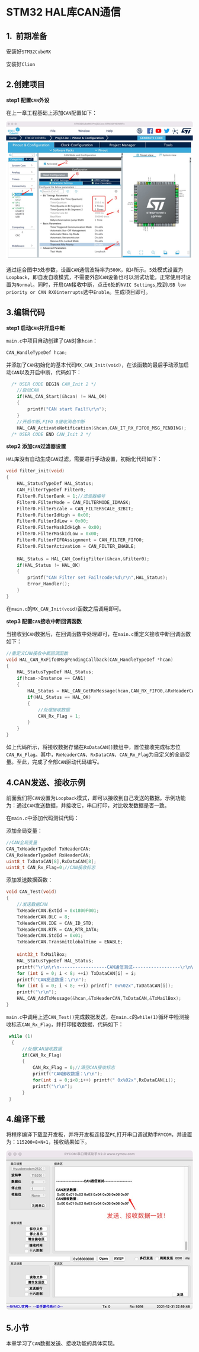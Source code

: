 # STM32 HAL库CAN通信

## 1.  前期准备

安装好`STM32CubeMX`

安装好`Clion`

## 2.创建项目

**step1 配置`CAN`外设**

在上一章工程基础上添加`CAN`配置如下：

![](PIC/setcan.jpg)

通过组合图中`3`处参数，设置`CAN`通信波特率为`500K`，如`4`所示。`5`处模式设置为`Loopback`，即自发自收模式，不需要外部`CAN`设备也可以测试功能，正常使用时设置为`Normal`。同时，开启`CAN`接收中断，点击`6`处的`NVIC Settings`,找到`USB low priority or CAN RX0interrupts`选中`Enable`。生成项目即可。

## 3.编辑代码

**step1 启动`CAN`并开启中断**

`main.c`中项目自动创建了`CAN`对象`hcan`：

```c
CAN_HandleTypeDef hcan;
```

并添加了`CAN`初始化的基本代码`MX_CAN_Init(void)`，在该函数的最后手动添加启动`CAN`以及开启中断，代码如下：

```c
  /* USER CODE BEGIN CAN_Init 2 */
    //启动CAN
    if(HAL_CAN_Start(&hcan) != HAL_OK)
    {
        printf("CAN start Fail!\r\n");
    }
    //开启中断,FIFO 0接收消息中断
    HAL_CAN_ActivateNotification(&hcan,CAN_IT_RX_FIFO0_MSG_PENDING);
  /* USER CODE END CAN_Init 2 */
```

**step2 添加`CAN`过滤器设置**

`HAL`库没有自动生成`CAN`过滤，需要进行手动设置，初始化代码如下：

```c
void filter_init(void)
{
    HAL_StatusTypeDef HAL_Status;
    CAN_FilterTypeDef Filter0;
    Filter0.FilterBank = 1;//滤波器编号
    Filter0.FilterMode = CAN_FILTERMODE_IDMASK;
    Filter0.FilterScale = CAN_FILTERSCALE_32BIT;
    Filter0.FilterIdHigh = 0x00;
    Filter0.FilterIdLow = 0x00;
    Filter0.FilterMaskIdHigh = 0x00;
    Filter0.FilterMaskIdLow = 0x00;
    Filter0.FilterFIFOAssignment = CAN_FILTER_FIFO0;
    Filter0.FilterActivation = CAN_FILTER_ENABLE;

    HAL_Status = HAL_CAN_ConfigFilter(&hcan,&Filter0);
    if(HAL_Status != HAL_OK)
    {
        printf("CAN Filter set Fail!code:%d\r\n",HAL_Status);
        Error_Handler();
    }
}
```

在`main.c`的`MX_CAN_Init(void)`函数之后调用即可。

**step3 配置`CAN`接收中断回调函数**

当接收到`CAN`数据后，在回调函数中处理即可，在`main.c`重定义接收中断回调函数如下：

```c
//重定义CAN接收中断回调函数
void HAL_CAN_RxFifo0MsgPendingCallback(CAN_HandleTypeDef *hcan)
{
    HAL_StatusTypeDef HAL_Status;
    if(hcan->Instance == CAN1)
    {
        HAL_Status = HAL_CAN_GetRxMessage(hcan,CAN_RX_FIFO0,&RxHeaderCAN,RxDataCAN);
        if(HAL_Status == HAL_OK)
        {
            //处理接收数据
            CAN_Rx_Flag = 1;
        }
    }
}
```

如上代码所示，将接收数据存储在`RxDataCAN[]`数组中，置位接收完成标志位`CAN_Rx_Flag`。其中，`RxHeaderCAN`、`RxDataCAN`、`CAN_Rx_Flag`为自定义的全局变量。至此，完成了全部`CAN`驱动代码编写。

## 4.CAN发送、接收示例

前面我们将`CAN`设置为`Loopback`模式，即可以接收到自己发送的数据。示例功能为：通过`CAN`发送数据，并接收它，串口打印，对比收发数据是否一致。

在`main.c`中添加代码测试代码：

添加全局变量：

```c
//CAN全局变量
CAN_TxHeaderTypeDef TxHeaderCAN;
CAN_RxHeaderTypeDef RxHeaderCAN;
uint8_t TxDataCAN[8],RxDataCAN[8];
uint8_t CAN_Rx_Flag=0;//CAN接收标志
```

添加发送数据函数：

```c
void CAN_Test(void)
{
    //发送数据CAN
    TxHeaderCAN.ExtId = 0x1800F001;
    TxHeaderCAN.DLC = 8;
    TxHeaderCAN.IDE = CAN_ID_STD;
    TxHeaderCAN.RTR = CAN_RTR_DATA;
    TxHeaderCAN.StdId = 0x01;
    TxHeaderCAN.TransmitGlobalTime = ENABLE;

    uint32_t TxMailBox;
    HAL_StatusTypeDef HAL_Status;
    printf("\r\n\r\n------------------CAN通信测试------------------\r\n\r\n");
    for (int i = 0; i < 8; ++i) TxDataCAN[i] = i;
    printf("CAN发送数据：\r\n");
    for (int i = 0; i < 8; ++i) printf(" 0x%02x",TxDataCAN[i]);
    printf("\r\n");
    HAL_CAN_AddTxMessage(&hcan,&TxHeaderCAN,TxDataCAN,&TxMailBox);
}
```

`main.c`中调用上述`CAN_Test()`完成数据发送，在`main.c`的`while(1)`循环中检测接收标志`CAN_Rx_Flag`，并打印接收数据，代码如下：

```c
 while (1)
  {
      //处理CAN接收数据
      if(CAN_Rx_Flag)
      {
          CAN_Rx_Flag = 0;//清空CAN接收标志
          printf("CAN接收数据：\r\n");
          for(int i = 0;i<8;i++) printf(" 0x%02x",RxDataCAN[i]);
          printf("\r\n");
      }
 }
```

## 4.编译下载

将程序编译下载至开发板，并将开发板连接至`PC`,打开串口调试助手`RYCOM`，并设置为：`115200+8+N+1`，接收结果如下。

![](PIC/canshow.jpg)

## 5.小节

本章学习了`CAN`数据发送、接收功能的具体实现。
